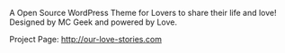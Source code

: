 A Open Source WordPress Theme for Lovers to share their life and love! Designed by MC Geek and powered by Love.

Project Page:
http://our-love-stories.com